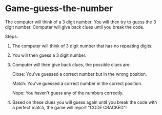 # Game-guess-the-number
The computer will think of a 3 digit number. You will then try to guess the 3 digit number. Computer will give back clues until you break the code.

Steps:

1. The computer will think of 3 digit number that has no repeating digits.

2. You will then guess a 3 digit number.

3. Computer will then give back clues, the possible clues are:

   Close: You've guessed a correct number but in the wrong position.
   
   Match: You've guessed a correct number in the correct position.
   
   Nope: You haven't guess any of the numbers correctly.

4. Based on these clues you will guess again until you break the code with a perfect match, the game will report "CODE CRACKED"!



